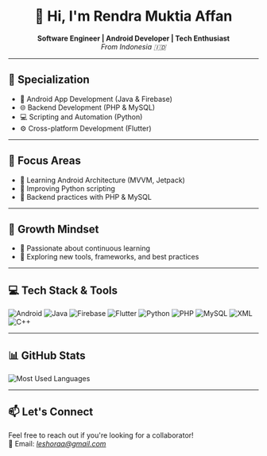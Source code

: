 <h1 align="center">👋 Hi, I'm Rendra Muktia Affan</h1>

<p align="center">
  <strong>Software Engineer | Android Developer | Tech Enthusiast</strong><br>
  <em>From Indonesia 🇮🇩</em>
</p>

---

## 💼 Specialization
- 📱 Android App Development (Java & Firebase)
- 🌐 Backend Development (PHP & MySQL)
- 💻 Scripting and Automation (Python)
- ⚙️ Cross-platform Development (Flutter)

---

## 🎯 Focus Areas
- 🧠 Learning Android Architecture (MVVM, Jetpack)
- 🐍 Improving Python scripting
- 🔧 Backend practices with PHP & MySQL

---

## 🌱 Growth Mindset
- 🚀 Passionate about continuous learning
- 🧪 Exploring new tools, frameworks, and best practices

---

## 💻 Tech Stack & Tools

<p align="left">
  <img src="https://img.shields.io/badge/Android-3DDC84?style=for-the-badge&logo=android&logoColor=white" alt="Android"/>
  <img src="https://img.shields.io/badge/Java-007396?style=for-the-badge&logo=java&logoColor=white" alt="Java"/>
  <img src="https://img.shields.io/badge/Firebase-FFCA28?style=for-the-badge&logo=firebase&logoColor=black" alt="Firebase"/>
  <img src="https://img.shields.io/badge/Flutter-02569B?style=for-the-badge&logo=flutter&logoColor=white" alt="Flutter"/>
  <img src="https://img.shields.io/badge/Python-3776AB?style=for-the-badge&logo=python&logoColor=white" alt="Python"/>
  <img src="https://img.shields.io/badge/PHP-777BB4?style=for-the-badge&logo=php&logoColor=white" alt="PHP"/>
  <img src="https://img.shields.io/badge/MySQL-4479A1?style=for-the-badge&logo=mysql&logoColor=white" alt="MySQL"/>
  <img src="https://img.shields.io/badge/XML-00599C?style=for-the-badge&logo=xml&logoColor=white" alt="XML"/>
  <img src="https://img.shields.io/badge/C++-00599C?style=for-the-badge&logo=cplusplus&logoColor=white" alt="C++"/>
</p>

---

## 📊 GitHub Stats

<p align="left">
  <img src="https://github-readme-stats.vercel.app/api/top-langs/?username=Leshoraa&layout=compact&theme=tokyonight" alt="Most Used Languages"/>
</p>

---

## 📫 Let's Connect

Feel free to reach out if you're looking for a collaborator!<br>
📧 Email: <i>leshoraa@gmail.com</i>
